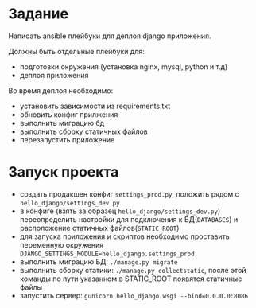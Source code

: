 # Задание

Написать ansible плейбуки для деплоя django приложения.

Должны быть отдельные плейбуки для:
- подготовки окружения (установка nginx, mysql, python и т.д)
- деплоя приложения

Во время деплоя необходимо:
- установить зависимости из requirements.txt
- обновить конфиг прилжения
- выполнить миграцию бд
- выполнить сборку статичных файлов
- перезапустить приложение

# Запуск проекта
- создать продакшен конфиг `settings_prod.py`, положить рядом с `hello_django/settings_dev.py`
- в конфиге (взять за образец `hello_django/settings_dev.py`) переопределить настройки для подключения к БД(`DATABASES`) и расположение статичных файлов(`STATIC_ROOT`)
- для запуска приложения и скриптов необходимо проставить переменную окружения `DJANGO_SETTINGS_MODULE=hello_django.settings_prod`
- выполнить миграцию БД: `./manage.py migrate`
- выполнить сборку статики: `./manage.py collectstatic`, после этой команды по пути указанном в STATIC_ROOT появятся статичные файлы
- запустить сервер: `gunicorn hello_django.wsgi --bind=0.0.0.0:8086`

